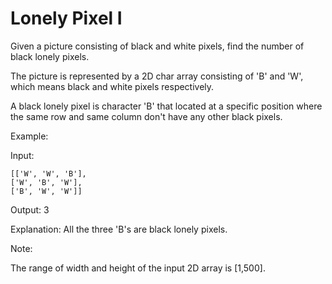 # Lonely Pixel I
 
Given a picture consisting of black and white pixels, find the number of black lonely pixels.

The picture is represented by a 2D char array consisting of 'B' and 'W', which means black and white pixels respectively.

A black lonely pixel is character 'B' that located at a specific position where the same row and same column don't have any other black pixels.

Example:

Input: 

    [['W', 'W', 'B'],
    ['W', 'B', 'W'],
    ['B', 'W', 'W']]

Output: 3

Explanation: All the three 'B's are black lonely pixels.
 

Note:

The range of width and height of the input 2D array is \[1,500].